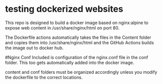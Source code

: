 
# testing dockerized websites
This repo is designed to build a docker image based on nginx:alpine to expose web content in /usr/share/nginx/html on port 80. 

The Dockerfile actions automatically takes the files in the Content folder and copies them into /usr/share/nginx/html and the GitHub Actions builds the image out to docker hub. 

#Nginx Conf
Included is configuration of the nginx.conf file in the conf folder. This too gets automatically added into the docker image.

content and conf folders must be organized accordingly unless you modify the dockerfile to the correct locations.

